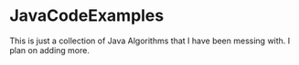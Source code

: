 # JavaCodeExamples
This is just a collection of Java Algorithms that I have been messing with. I plan on adding more. 
